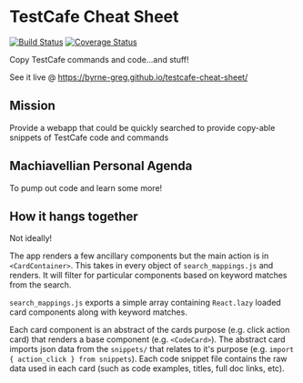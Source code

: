 # TestCafe Cheat Sheet

[![Build Status](https://travis-ci.org/byrne-greg/GIPA.svg?branch=master)](https://travis-ci.org/byrne-greg/testcafe-cheat-sheet)
[![Coverage Status](https://coveralls.io/repos/github/byrne-greg/testcafe-cheat-sheet/badge.svg?branch=master)](https://coveralls.io/github/byrne-greg/testcafe-cheat-sheet?branch=master)

Copy TestCafe commands and code...and stuff!

See it live @ https://byrne-greg.github.io/testcafe-cheat-sheet/

## Mission
Provide a webapp that could be quickly searched to provide copy-able snippets of TestCafe code and commands

## Machiavellian Personal Agenda
To pump out code and learn some more!

## How it hangs together
Not ideally!

The app renders a few ancillary components but the main action is in `<CardContainer>`. This takes in every object of `search_mappings.js` and renders. It will filter for particular components based on keyword matches from the search.

`search_mappings.js` exports a simple array containing `React.lazy` loaded card components along with keyword matches.

Each card component is an abstract of the cards purpose (e.g. click action card) that renders a base component (e.g. `<CodeCard>`).  The abstract card imports json data from the `snippets/` that relates to it's purpose (e.g. `import { action_click } from snippets`). Each code snippet file contains the raw data used in each card (such as code examples, titles, full doc links, etc).